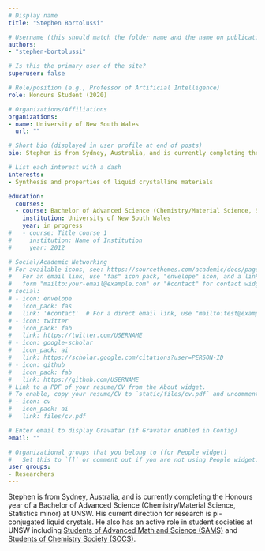 ```yaml
---
# Display name
title: "Stephen Bortolussi"

# Username (this should match the folder name and the name on publications)
authors:
- "stephen-bortolussi"

# Is this the primary user of the site?
superuser: false

# Role/position (e.g., Professor of Artificial Intelligence)
role: Honours Student (2020)

# Organizations/Affiliations
organizations:
- name: University of New South Wales
  url: ""

# Short bio (displayed in user profile at end of posts)
bio: Stephen is from Sydney, Australia, and is currently completing the Honours year of a Bachelor of Advanced Science (Chemistry/Material Science, Statistics minor) at UNSW. His current direction for research is pi-conjugated liquid crystals. He also has an active role in student societies at UNSW including [Students of Advanced Math and Science (SAMS)](https://www.facebook.com/groups/unsw.sams/) and [Students of Chemistry Society (SOCS)](https://www.chemistry.unsw.edu.au/current-students/undergraduate/socs). 

# List each interest with a dash
interests:
- Synthesis and properties of liquid crystalline materials

education:
  courses:
  - course: Bachelor of Advanced Science (Chemistry/Material Science, Statistics minor)
    institution: University of New South Wales
    year: in progress
#   - course: Title course 1
#     institution: Name of Institution
#     year: 2012

# Social/Academic Networking
# For available icons, see: https://sourcethemes.com/academic/docs/page-builder/#icons
#   For an email link, use "fas" icon pack, "envelope" icon, and a link in the
#   form "mailto:your-email@example.com" or "#contact" for contact widget.
# social:
# - icon: envelope
#   icon_pack: fas
#   link: '#contact'  # For a direct email link, use "mailto:test@example.org".
# - icon: twitter
#   icon_pack: fab
#   link: https://twitter.com/USERNAME
# - icon: google-scholar
#   icon_pack: ai
#   link: https://scholar.google.com/citations?user=PERSON-ID
# - icon: github
#   icon_pack: fab
#   link: https://github.com/USERNAME
# Link to a PDF of your resume/CV from the About widget.
# To enable, copy your resume/CV to `static/files/cv.pdf` and uncomment the lines below.
# - icon: cv
#   icon_pack: ai
#   link: files/cv.pdf

# Enter email to display Gravatar (if Gravatar enabled in Config)
email: ""

# Organizational groups that you belong to (for People widget)
#   Set this to `[]` or comment out if you are not using People widget.
user_groups:
- Researchers
---
```

Stephen is from Sydney, Australia, and is currently completing the Honours year of a Bachelor of Advanced Science (Chemistry/Material Science, Statistics minor) at UNSW. His current direction for research is pi-conjugated liquid crystals. He also has an active role in student societies at UNSW including [Students of Advanced Math and Science (SAMS)](https://www.facebook.com/groups/unsw.sams/) and [Students of Chemistry Society (SOCS)](https://www.chemistry.unsw.edu.au/current-students/undergraduate/socs).
